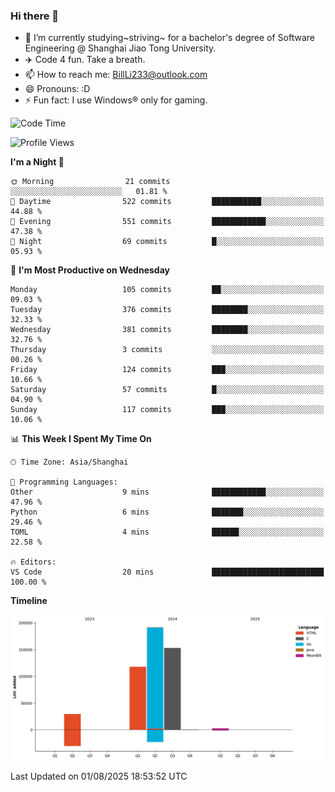 ### Hi there 👋
- 🌱 I’m currently studying~striving~ for a bachelor's degree of Software Engineering @ Shanghai Jiao Tong University.
- ✈️ Code 4 fun. Take a breath.
- 📫 How to reach me: BillLi233@outlook.com
- 😄 Pronouns: :D
- ⚡ Fun fact: I use Windows® only for gaming.

<!--START_SECTION:waka-->
![Code Time](http://img.shields.io/badge/Code%20Time-442%20hrs%2016%20mins-blue)

![Profile Views](http://img.shields.io/badge/Profile%20Views-0-blue)

**I'm a Night 🦉** 

```text
🌞 Morning                21 commits          ░░░░░░░░░░░░░░░░░░░░░░░░░   01.81 % 
🌆 Daytime                522 commits         ███████████░░░░░░░░░░░░░░   44.88 % 
🌃 Evening                551 commits         ████████████░░░░░░░░░░░░░   47.38 % 
🌙 Night                  69 commits          █░░░░░░░░░░░░░░░░░░░░░░░░   05.93 % 
```
📅 **I'm Most Productive on Wednesday** 

```text
Monday                   105 commits         ██░░░░░░░░░░░░░░░░░░░░░░░   09.03 % 
Tuesday                  376 commits         ████████░░░░░░░░░░░░░░░░░   32.33 % 
Wednesday                381 commits         ████████░░░░░░░░░░░░░░░░░   32.76 % 
Thursday                 3 commits           ░░░░░░░░░░░░░░░░░░░░░░░░░   00.26 % 
Friday                   124 commits         ███░░░░░░░░░░░░░░░░░░░░░░   10.66 % 
Saturday                 57 commits          █░░░░░░░░░░░░░░░░░░░░░░░░   04.90 % 
Sunday                   117 commits         ███░░░░░░░░░░░░░░░░░░░░░░   10.06 % 
```


📊 **This Week I Spent My Time On** 

```text
🕑︎ Time Zone: Asia/Shanghai

💬 Programming Languages: 
Other                    9 mins              ████████████░░░░░░░░░░░░░   47.96 % 
Python                   6 mins              ███████░░░░░░░░░░░░░░░░░░   29.46 % 
TOML                     4 mins              ██████░░░░░░░░░░░░░░░░░░░   22.58 % 

🔥 Editors: 
VS Code                  20 mins             █████████████████████████   100.00 % 
```

**Timeline**

![Lines of Code chart](https://raw.githubusercontent.com/GMH233/GMH233/main/assets/bar_graph.png)


 Last Updated on 01/08/2025 18:53:52 UTC
<!--END_SECTION:waka-->

<!--
**GMH233/GMH233** is a ✨ _special_ ✨ repository because its `README.md` (this file) appears on your GitHub profile.

Here are some ideas to get you started:

- 🔭 I’m currently working on ...
- 🌱 I’m currently learning ...
- 👯 I’m looking to collaborate on ...
- 🤔 I’m looking for help with ...
- 💬 Ask me about ...
- 📫 How to reach me: ...
- 😄 Pronouns: ...
- ⚡ Fun fact: ...
-->
